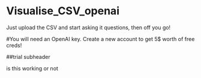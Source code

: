 # Visualise_CSV_openai
Just upload the CSV and start asking it questions, then off you go!

#You will need an OpenAI key. Create a new account to get 5$ worth of free creds!

##trial subheader

is this working or not